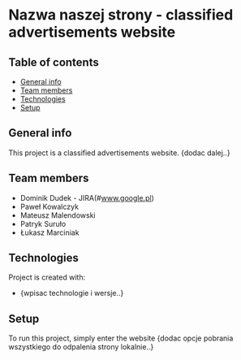 # Nazwa naszej strony - classified advertisements website

## Table of contents
* [General info](#general-info)
* [Team members](#team-members)
* [Technologies](#technologies)
* [Setup](#setup)

## General info
This project is a classified advertisements website. {dodac dalej..}
	
## Team members
* Dominik Dudek - JIRA(#www.google.pl)
* Paweł Kowalczyk
* Mateusz Malendowski
* Patryk Suruło
* Łukasz Marciniak

## Technologies
Project is created with:
* {wpisac technologie i wersje..}
	
## Setup
To run this project, simply enter the website {dodac opcje pobrania wszystkiego do odpalenia strony lokalnie..}

